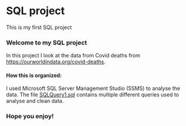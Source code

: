 # SQL project
 This is my first SQL project

### Welcome to my SQL project

In this project I look at the data from Covid deaths from https://ourworldindata.org/covid-deaths. 

#### How this is organized:
I used Microsoft SQL Server Management Studio (SSMS) to analyse the data. The file [SQLQuery1.sql](https://github.com/HLCarbon/SQL-project/blob/main/SQLQuery1.sql) contains multiple different queries used to analyse and clean data.

### Hope you enjoy!
